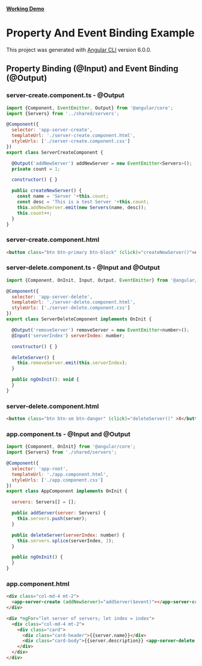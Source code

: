 [**Working Demo**](https://stackblitz.com/edit/property-and-event-binding-example)

# Property And Event Binding Example

This project was generated with [Angular CLI](https://github.com/angular/angular-cli) version 6.0.0.

## Property Binding (@Input) and Event Binding (@Output)

### server-create.component.ts - @Output
```javascript
import {Component, EventEmitter, Output} from '@angular/core';
import {Servers} from '../shared/servers';

@Component({
  selector: 'app-server-create',
  templateUrl: './server-create.component.html',
  styleUrls: ['./server-create.component.css']
})
export class ServerCreateComponent {

  @Output('addNewServer') addNewServer = new EventEmitter<Servers>();
  private count = 1;

  constructor() { }

  public createNewServer() {
    const name = 'Server '+this.count;
    const desc = 'This is a test Server '+this.count;
    this.addNewServer.emit(new Servers(name, desc));
    this.count++;
  }
}
```

### server-create.component.html

```html
<button class="btn btn-primary btn-block" (click)="createNewServer()">Add Server</button>
```

### server-delete.component.ts - @Input and @Output

```javascript
import {Component, OnInit, Input, Output, EventEmitter} from '@angular/core';

@Component({
  selector: 'app-server-delete',
  templateUrl: './server-delete.component.html',
  styleUrls: ['./server-delete.component.css']
})
export class ServerDeleteComponent implements OnInit {

  @Output('removeServer') removeServer = new EventEmitter<number>();
  @Input('serverIndex') serverIndex: number;

  constructor() { }

  deleteServer() {
    this.removeServer.emit(this.serverIndex);
  }

  public ngOnInit(): void {
  }
}
```

### server-delete.component.html

```html
<button class="btn btn-sm btn-danger" (click)="deleteServer()" >X</button>
```

### app.component.ts - @Input and @Output
```javascript
import {Component, OnInit} from '@angular/core';
import {Servers} from './shared/servers';

@Component({
  selector: 'app-root',
  templateUrl: './app.component.html',
  styleUrls: ['./app.component.css']
})
export class AppComponent implements OnInit {

  servers: Servers[] = [];

  public addServer(server: Servers) {
    this.servers.push(server);
  }

  public deleteServer(serverIndex: number) {
    this.servers.splice(serverIndex, 1);
  }

  public ngOnInit() {
  }
}
```

### app.component.html

```html
<div class="col-md-4 mt-2">
  <app-server-create (addNewServer)="addServer($event)"></app-server-create>
</div>

<div *ngFor="let server of servers; let index = index">
  <div class="col-md-4 mt-2">
    <div class="card">
      <div class="card-header">{{server.name}}</div>
      <div class="card-body">{{server.description}} <app-server-delete [serverIndex]="index" (removeServer)="deleteServer($event)"></app-server-delete></div>
    </div>
  </div>
</div>
```
